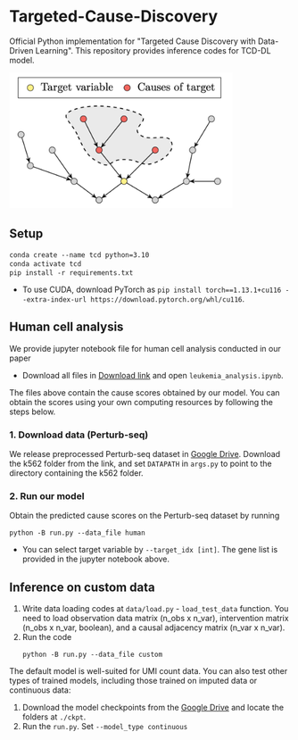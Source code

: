 # Targeted-Cause-Discovery
Official Python implementation for "Targeted Cause Discovery with Data-Driven Learning". This repository provides inference codes for TCD-DL model.

<img src="./image/main.png" width="400">


## Setup
```
conda create --name tcd python=3.10
conda activate tcd
pip install -r requirements.txt
```
- To use CUDA, download PyTorch as `pip install torch==1.13.1+cu116 --extra-index-url https://download.pytorch.org/whl/cu116`.


## Human cell analysis
We provide jupyter notebook file for human cell analysis conducted in our paper
- Download all files in [Download link](https://drive.google.com/drive/folders/1_oW92QeXaJyns0i4DMRn67p58XZmwtiq?usp=share_link) and open `leukemia_analysis.ipynb`.

The files above contain the cause scores obtained by our model. You can obtain the scores using your own computing resources by following the steps below.

### 1. Download data (Perturb-seq)
We release preprocessed Perturb-seq dataset in [Google Drive](https://drive.google.com/drive/folders/10EFQHRdPUxQa_Ux3v9PZvfVnRO74U6dL?usp=share_link). Download the k562 folder from the link, and set `DATAPATH` in `args.py` to point to the directory containing the k562 folder.

### 2. Run our model
Obtain the predicted cause scores on the Perturb-seq dataset by running
```
python -B run.py --data_file human
```
- You can select target variable by `--target_idx [int]`. The gene list is provided in the jupyter notebook above.


## Inference on custom data
1. Write data loading codes at `data/load.py` - `load_test_data` function. You need to load observation data matrix (n_obs x n_var), intervention matrix (n_obs x n_var, boolean), and a causal adjacency matrix (n_var x n_var).
2. Run the code 
    ```
    python -B run.py --data_file custom
    ```

The default model is well-suited for UMI count data. You can also test other types of trained models, including those trained on imputed data or continuous data: 
1. Download the model checkpoints from the [Google Drive](https://drive.google.com/drive/folders/1ceCsC3w8HR-2Bl3dNWh7RsEm8L9dGixH?usp=share_link) and locate the folders at `./ckpt`. 
2. Run the `run.py`. Set `--model_type continuous`